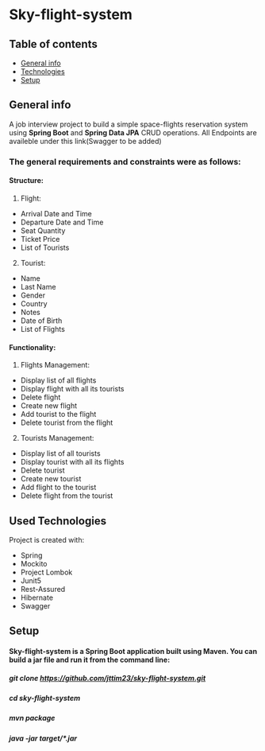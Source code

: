 # Sky-flight-system

## Table of contents
* [General info](#general-info)
* [Technologies](#used-technologies)
* [Setup](#setup)

## General info
A job interview project to build a simple space-flights reservation system using **Spring Boot** and **Spring Data JPA** CRUD operations.
All Endpoints are availeble under this link(Swagger to be added)
### The general requirements and constraints were as follows:
#### Structure:
1. Flight:
* Arrival Date and Time
* Departure Date and Time
* Seat Quantity
* Ticket Price
* List of Tourists
2. Tourist:
* Name
* Last Name
* Gender
* Country
* Notes
* Date of Birth
* List of Flights 
#### Functionality:
1. Flights Management:
* Display list of all flights
* Display flight with all its tourists
* Delete flight
* Create new flight
* Add tourist to the flight
* Delete tourist from the flight
2. Tourists Management:
* Display list of all tourists
* Display tourist with all its flights
* Delete tourist
* Create new tourist
* Add flight to the tourist
* Delete flight from the tourist
## Used Technologies
Project is created with:
* Spring
* Mockito
* Project Lombok
* Junit5
* Rest-Assured
* Hibernate
* Swagger 	
## Setup
#### Sky-flight-system is a Spring Boot application built using Maven. You can build a jar file and run it from the command line:
##### git clone https://github.com/jttim23/sky-flight-system.git
##### cd sky-flight-system
##### mvn package
##### java -jar target/*.jar
